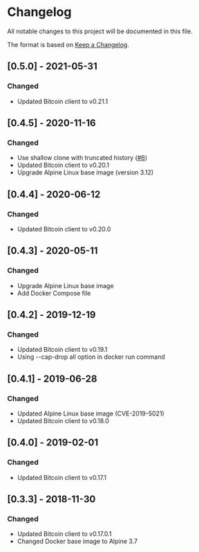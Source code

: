 # Changelog
All notable changes to this project will be documented in this file.

The format is based on [Keep a Changelog](https://keepachangelog.com/en/1.0.0/).

## [0.5.0] - 2021-05-31
### Changed
- Updated Bitcoin client to v0.21.1

## [0.4.5] - 2020-11-16
### Changed
- Use shallow clone with truncated history ([#6](https://github.com/graphsense/btc-client/issues/6))
- Updated Bitcoin client to v0.20.1
- Upgrade Alpine Linux base image (version 3.12)

## [0.4.4] - 2020-06-12
### Changed
- Updated Bitcoin client to v0.20.0

## [0.4.3] - 2020-05-11
### Changed
- Upgrade Alpine Linux base image
- Add Docker Compose file

## [0.4.2] - 2019-12-19
### Changed
- Updated Bitcoin client to v0.19.1
- Using --cap-drop all option in docker run command

## [0.4.1] - 2019-06-28
### Changed
- Updated Alpine Linux base image (CVE-2019-5021)
- Updated Bitcoin client to v0.18.0

## [0.4.0] - 2019-02-01
### Changed
- Updated Bitcoin client to v0.17.1

## [0.3.3] - 2018-11-30
### Changed
- Updated Bitcoin client to v0.17.0.1
- Changed Docker base image to Alpine 3.7
